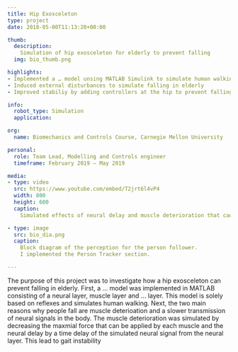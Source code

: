 ```yaml
---
title: Hip Exosceleton
type: project
date: 2018-05-00T11:13:20+00:00

thumb:
  description: 
    Simulation of hip exosceleton for elderly to prevent falling 
  img: bio_thumb.png

highlights:
- Implemented a … model unsing MATLAB Simulink to simulate human walking
- Induced external disturbances to simulate falling in elderly
- Improved stabiliy by adding controllers at the hip to prevent falling

info:
  robot_type: Simulation
  application: 

org:
  name: Biomechanics and Controls Course, Carnegie Mellon University

personal:
  role: Team Lead, Modelling and Controls engineer 
  timeframe: February 2019 – May 2019

media:
- type: video 
  src: https://www.youtube.com/embed/T2jrt6l4vP4
  width: 800
  height: 600
  caption:
    Simulated effects of neural delay and muscle deterioration that causes elderly falling. Regained gait stability is achieved by a PD controller at the hip, which simulates a hip exoskeleton

- type: image
  src: bio_dia.png
  caption: 
    Block diagram of the perception for the person follower.
    I implemented the Person Tracker section.

---
```


The purpose of this project was to investigate how a hip exosceleton can prevent falling in elderly. First, a ... model was implemented in MATLAB consisting of a neural layer, muscle layer and ... layer. This model is solely based on reflexes and simulates human walking. Next, the two main reasons why people fall are muscle deterioation and a slower transmission of neural signals in the body. The muscle deterioration was simulated by decreasing the maxmial force that can be applied by each muscle and the neural delay by a time delay of the simulated neural signal from the neural layer. This lead to gait instability  